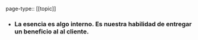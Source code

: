 page-type:: [[topic]]
- ### La esencia es algo interno. Es nuestra habilidad de entregar un beneficio al al cliente.


